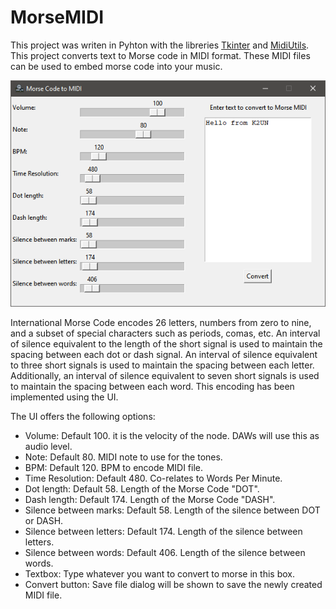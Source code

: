 # MorseMIDI
This project was writen in Pyhton with the libreries [Tkinter](https://docs.python.org/3/library/tkinter.html "Tkinter") and [MidiUtils](https://pypi.org/project/MIDIUtil/ "MidiUtils"). This project converts text to Morse code in MIDI format. These MIDI files can be used to embed morse code into your music.

![MorseMIDI](https://github.com/EdgarBarranco/MorseMIDI/blob/994c2d1308aed34ad646c660498f18f708a0debe/MorseMIDI.PNG)

International Morse Code encodes 26 letters, numbers from zero to nine, and a subset of special characters such as periods, comas, etc. An interval of silence equivalent to the length of the short signal is used to maintain the spacing between each dot or dash signal. An interval of silence equivalent to three short signals is used to maintain the spacing between each letter. Additionally, an interval of silence equivalent to seven short signals is used to maintain the spacing between each word. This encoding has been implemented using the UI.

The UI offers the following options:

- Volume:
Default 100. it is the velocity of the node. DAWs will use this as audio level.
- Note:
Default 80. MIDI note to use for the tones.
- BPM:
Default 120. BPM to encode MIDI file.
- Time Resolution:
Default 480. Co-relates to Words Per Minute.
- Dot length:
Default 58. Length of the Morse Code "DOT".
- Dash length:
Default 174. Length of the Morse Code "DASH".
- Silence between marks:
Default 58. Length of the silence between DOT or DASH.
- Silence between letters:
Default 174. Length of the silence between letters.
- Silence between words:
Default 406. Length of the silence between words.
- Textbox:
Type whatever you want to convert to morse in this box.
- Convert button:
Save file dialog will be shown to save the newly created MIDI file.

